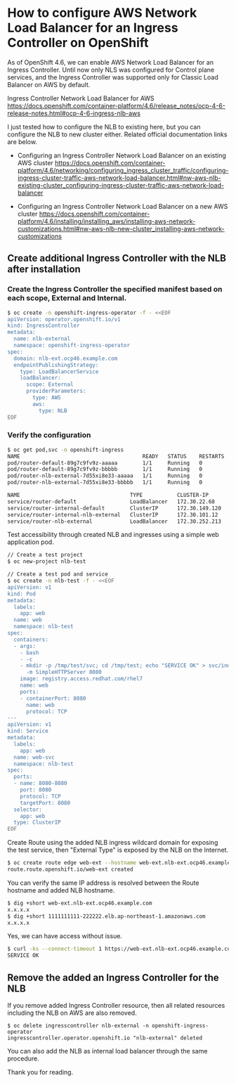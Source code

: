 # How to configure AWS Network Load Balancer for an Ingress Controller on OpenShift

As of OpenShift 4.6, we can enable AWS Network Load Balancer for an Ingress Controller.
Until now only NLS was configured for Control plane services, and the Ingress Controller was supported only for Classic Load Balancer on AWS by default. 

Ingress Controller Network Load Balancer for AWS
https://docs.openshift.com/container-platform/4.6/release_notes/ocp-4-6-release-notes.html#ocp-4-6-ingress-nlb-aws

I just tested how to configure the NLB to existing here, but you can configure the NLB to new cluster either.
Related official documentation links are below.

* Configuring an Ingress Controller Network Load Balancer on an existing AWS cluster
https://docs.openshift.com/container-platform/4.6/networking/configuring_ingress_cluster_traffic/configuring-ingress-cluster-traffic-aws-network-load-balancer.html#nw-aws-nlb-existing-cluster_configuring-ingress-cluster-traffic-aws-network-load-balancer

* Configuring an Ingress Controller Network Load Balancer on a new AWS cluster
https://docs.openshift.com/container-platform/4.6/installing/installing_aws/installing-aws-network-customizations.html#nw-aws-nlb-new-cluster_installing-aws-network-customizations

## Create additional Ingress Controller with the NLB after installation

### Create the Ingress Controller the specified manifest based on each scope, External and Internal.
```bash
$ oc create -n openshift-ingress-operator -f - <<EOF
apiVersion: operator.openshift.io/v1
kind: IngressController
metadata:
  name: nlb-external
  namespace: openshift-ingress-operator
spec:
  domain: nlb-ext.ocp46.example.com
  endpointPublishingStrategy:
    type: LoadBalancerService
    loadBalancer:
      scope: External
      providerParameters:
        type: AWS
        aws:
          type: NLB
EOF
```

### Verify the configuration

```bash
$ oc get pod,svc -n openshift-ingress
NAME                                       READY   STATUS    RESTARTS   AGE
pod/router-default-89g7c9fv9z-aaaaa        1/1     Running   0          162m
pod/router-default-89g7c9fv9z-bbbbb        1/1     Running   0          162m
pod/router-nlb-external-7d55xi8e33-aaaaa   1/1     Running   0          3m53s
pod/router-nlb-external-7d55xi8e33-bbbbb   1/1     Running   0          3m53s

NAME                                   TYPE           CLUSTER-IP       EXTERNAL-IP                                          PORT(S)                      AGE
service/router-default                 LoadBalancer   172.30.22.68     xxxxxxxxxx-yyyyyy.ap-northeast-1.elb.amazonaws.com   80:31155/TCP,443:32009/TCP   162m
service/router-internal-default        ClusterIP      172.30.149.120   <none>                                               80/TCP,443/TCP,1936/TCP      162m
service/router-internal-nlb-external   ClusterIP      172.30.101.12    <none>                                               80/TCP,443/TCP,1936/TCP      3m53s                                                                              80/TCP,443/TCP,1936/TCP      3m33s
service/router-nlb-external            LoadBalancer   172.30.252.213   1111111111-222222.elb.ap-northeast-1.amazonaws.com   80:30776/TCP,443:30240/TCP   3m53s
```

Test accessibility through created NLB and ingresses using a simple web application pod.

```bash
// Create a test project
$ oc new-project nlb-test

// Create a test pod and service
$ oc create -n nlb-test -f - <<EOF
apiVersion: v1
kind: Pod
metadata:
  labels:
    app: web
  name: web
  namespace: nlb-test
spec:
  containers:
  - args:
    - bash
    - -c
    - mkdir -p /tmp/test/svc; cd /tmp/test; echo "SERVICE OK" > svc/index.html; python
      -m SimpleHTTPServer 8080
    image: registry.access.redhat.com/rhel7
    name: web
    ports:
    - containerPort: 8080
      name: web
      protocol: TCP
---
apiVersion: v1
kind: Service
metadata:
  labels:
    app: web
  name: web-svc
  namespace: nlb-test
spec:
  ports:
  - name: 8080-8080
    port: 8080
    protocol: TCP
    targetPort: 8080
  selector:
    app: web
  type: ClusterIP
EOF
```

Create Route using the added NLB ingress wildcard domain for exposing the test service, then "External Type" is exposed by the NLB on the Internet.
```bash
$ oc create route edge web-ext --hostname web-ext.nlb-ext.ocp46.example.com --service web-svc
route.route.openshift.io/web-ext created
```

You can verify the same IP address is resolved between the Route hostname and added NLB hostname.
```bash
$ dig +short web-ext.nlb-ext.ocp46.example.com
x.x.x.x
$ dig +short 1111111111-222222.elb.ap-northeast-1.amazonaws.com
x.x.x.x
```
Yes, we can have access without issue.
```bash
$ curl -ks --connect-timeout 1 https://web-ext.nlb-ext.ocp46.example.com/svc/
SERVICE OK
```

## Remove the added an Ingress Controller for the NLB

If you remove added Ingress Controller resource, then all related resources including the NLB on AWS are also removed. 

```
$ oc delete ingresscontroller nlb-external -n openshift-ingress-operator
ingresscontroller.operator.openshift.io "nlb-external" deleted
```

You can also add the NLB as internal load balancer through the same procedure.

Thank you for reading.
